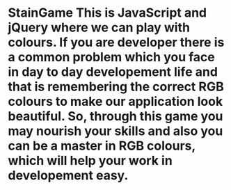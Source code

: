 # StainGame This is JavaScript and jQuery where we can play with colours. If you are developer there is a common problem which you face in day to day developement life and that is remembering the correct RGB colours to make our application look beautiful. So, through this game you may nourish your skills and also you can be a master in RGB colours, which will help your work in developement easy.
